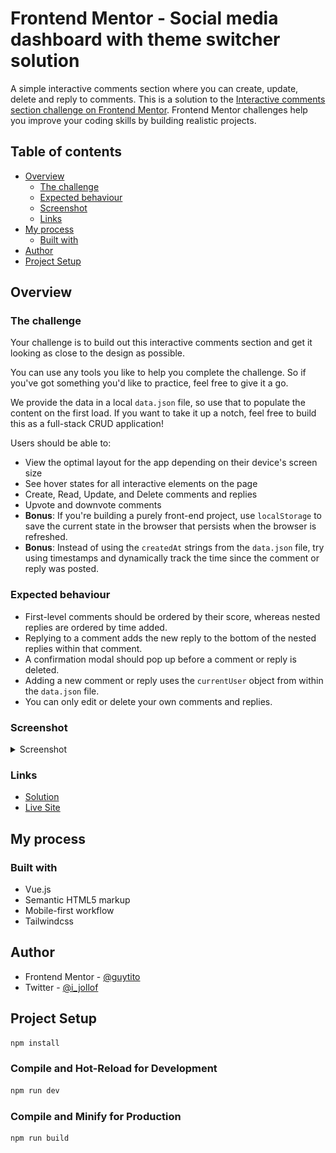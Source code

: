 # Frontend Mentor - Social media dashboard with theme switcher solution

A simple interactive comments section where you can create, update, delete and reply to comments. This is a solution to the [Interactive comments section challenge on Frontend Mentor](https://www.frontendmentor.io/challenges/interactive-comments-section-iG1RugEG9). Frontend Mentor challenges help you improve your coding skills by building realistic projects. 


## Table of contents

- [Overview](#overview)
  - [The challenge](#the-challenge)
  - [Expected behaviour](#expected-behaviour)
  - [Screenshot](#screenshot)
  - [Links](#links)
- [My process](#my-process)
  - [Built with](#built-with)
- [Author](#author)
- [Project Setup](#project-setup)



## Overview

### The challenge

Your challenge is to build out this interactive comments section and get it looking as close to the design as possible.

You can use any tools you like to help you complete the challenge. So if you've got something you'd like to practice, feel free to give it a go.

We provide the data in a local `data.json` file, so use that to populate the content on the first load. If you want to take it up a notch, feel free to build this as a full-stack CRUD application!

Users should be able to:

- View the optimal layout for the app depending on their device's screen size
- See hover states for all interactive elements on the page
- Create, Read, Update, and Delete comments and replies
- Upvote and downvote comments
- **Bonus**: If you're building a purely front-end project, use `localStorage` to save the current state in the browser that persists when the browser is refreshed.
- **Bonus**: Instead of using the `createdAt` strings from the `data.json` file, try using timestamps and dynamically track the time since the comment or reply was posted.

### Expected behaviour

- First-level comments should be ordered by their score, whereas nested replies are ordered by time added.
- Replying to a comment adds the new reply to the bottom of the nested replies within that comment.
- A confirmation modal should pop up before a comment or reply is deleted.
- Adding a new comment or reply uses the `currentUser` object from within the `data.json` file.
- You can only edit or delete your own comments and replies.

### Screenshot

<details>
<summary>Screenshot</summary>

![Screenshot of project](./screenshot.png)

</details>

### Links

- [Solution](https://www.frontendmentor.io/solutions/an-interactive-comments-section-with-vue-3-and-composition-api-HkiVslcmq)
- [Live Site](https://interactive-comments-fm.netlify.app/)

## My process

### Built with

- Vue.js
- Semantic HTML5 markup
- Mobile-first workflow
- Tailwindcss


## Author

- Frontend Mentor - [@guytito](https://www.frontendmentor.io/profile/guytito)
- Twitter - [@i_jollof](https://www.twitter.com/i_jollof)

## Project Setup

```sh
npm install
```

### Compile and Hot-Reload for Development

```sh
npm run dev
```

### Compile and Minify for Production

```sh
npm run build
```
